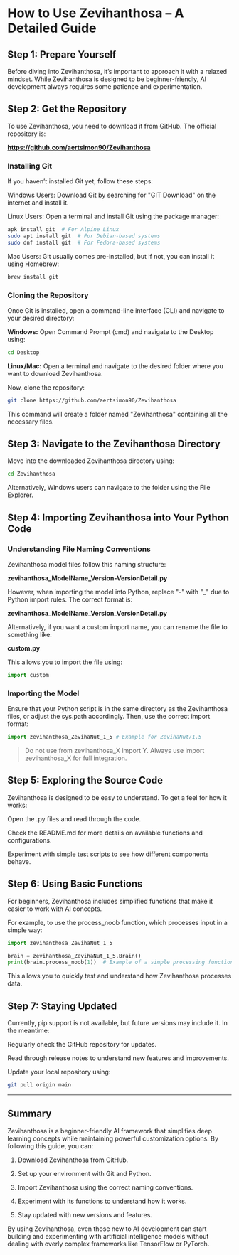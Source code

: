 # How to Use Zevihanthosa – A Detailed Guide

## Step 1: Prepare Yourself

Before diving into Zevihanthosa, it’s important to approach it with a relaxed mindset. While Zevihanthosa is designed to be beginner-friendly, AI development always requires some patience and experimentation.

## Step 2: Get the Repository

To use Zevihanthosa, you need to download it from GitHub. The official repository is:

**https://github.com/aertsimon90/Zevihanthosa**

### Installing Git

If you haven’t installed Git yet, follow these steps:

Windows Users: Download Git by searching for "GIT Download" on the internet and install it.

Linux Users: Open a terminal and install Git using the package manager:

```bash
apk install git  # For Alpine Linux  
sudo apt install git  # For Debian-based systems  
sudo dnf install git  # For Fedora-based systems
```

Mac Users: Git usually comes pre-installed, but if not, you can install it using Homebrew:

```bash
brew install git
```

### Cloning the Repository

Once Git is installed, open a command-line interface (CLI) and navigate to your desired directory:

**Windows:**
Open Command Prompt (cmd) and navigate to the Desktop using:

```bash
cd Desktop
```

**Linux/Mac:**
Open a terminal and navigate to the desired folder where you want to download Zevihanthosa.


Now, clone the repository:

```bash
git clone https://github.com/aertsimon90/Zevihanthosa
```

This command will create a folder named "Zevihanthosa" containing all the necessary files.

## Step 3: Navigate to the Zevihanthosa Directory

Move into the downloaded Zevihanthosa directory using:

```bash
cd Zevihanthosa
```

Alternatively, Windows users can navigate to the folder using the File Explorer.

## Step 4: Importing Zevihanthosa into Your Python Code

### Understanding File Naming Conventions

Zevihanthosa model files follow this naming structure:

**zevihanthosa_ModelName_Version-VersionDetail.py**

However, when importing the model into Python, replace "-" with "_" due to Python import rules. The correct format is:

**zevihanthosa_ModelName_Version_VersionDetail.py**

Alternatively, if you want a custom import name, you can rename the file to something like:

**custom.py**

This allows you to import the file using:

```py
import custom
```

### Importing the Model

Ensure that your Python script is in the same directory as the Zevihanthosa files, or adjust the sys.path accordingly. Then, use the correct import format:

```py
import zevihanthosa_ZevihaNut_1_5 # Example for ZevihaNut/1.5
```

> Do not use from zevihanthosa_X import Y. Always use import zevihanthosa_X for full integration.

## Step 5: Exploring the Source Code

Zevihanthosa is designed to be easy to understand. To get a feel for how it works:

Open the .py files and read through the code.

Check the README.md for more details on available functions and configurations.

Experiment with simple test scripts to see how different components behave.

## Step 6: Using Basic Functions

For beginners, Zevihanthosa includes simplified functions that make it easier to work with AI concepts.

For example, to use the process_noob function, which processes input in a simple way:

```py
import zevihanthosa_ZevihaNut_1_5

brain = zevihanthosa_ZevihaNut_1_5.Brain()  
print(brain.process_noob(1))  # Example of a simple processing function
```

This allows you to quickly test and understand how Zevihanthosa processes data.

## Step 7: Staying Updated

Currently, pip support is not available, but future versions may include it. In the meantime:

Regularly check the GitHub repository for updates.

Read through release notes to understand new features and improvements.

Update your local repository using:

```bash
git pull origin main
```


---

## Summary

Zevihanthosa is a beginner-friendly AI framework that simplifies deep learning concepts while maintaining powerful customization options. By following this guide, you can:

1. Download Zevihanthosa from GitHub.


2. Set up your environment with Git and Python.


3. Import Zevihanthosa using the correct naming conventions.


4. Experiment with its functions to understand how it works.


5. Stay updated with new versions and features.



By using Zevihanthosa, even those new to AI development can start building and experimenting with artificial intelligence models without dealing with overly complex frameworks like TensorFlow or PyTorch.

